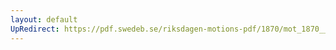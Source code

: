 ```yaml
---
layout: default
UpRedirect: https://pdf.swedeb.se/riksdagen-motions-pdf/1870/mot_1870__ak__00091/mot_1870__ak__00091_001.pdf
---
```

